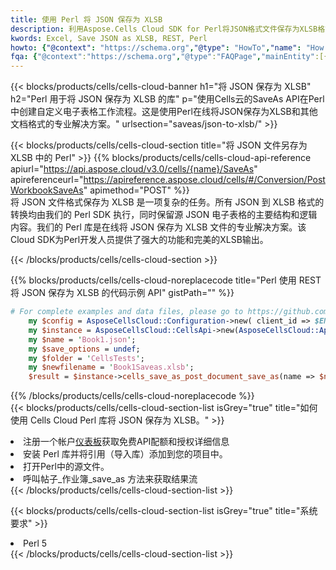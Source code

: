 ```yaml
---
title: 使用 Perl 将 JSON 保存为 XLSB
description: 利用Aspose.Cells Cloud SDK for Perl将JSON格式文件保存为XLSB格式文件。
kwords: Excel, Save JSON as XLSB, REST, Perl
howto: {"@context": "https://schema.org","@type": "HowTo","name": "How to save JSON as XLSB using the Cells Cloud Perl library.","description": "How to save JSON as XLSB using the Cells Cloud Perl library.","image": {"@type": "ImageObject"},"url": "/perl/saveas/json-to-xlsb/","step": [{ "@type": "HowToStep","name": "How to save JSON as XLSB using the Cells Cloud Perl library. step 1", "image": {"@type": "ImageObject",},"url": "/perl/saveas/json-to-xlsb/","text": "Register an account at <a href='https://dashboard.aspose.cloud/'>Dashboard</a> to get free API quota & authorization details",},{ "@type": "HowToStep","name": "How to save JSON as XLSB using the Cells Cloud Perl library. step 1", "image": {"@type": "ImageObject",},"url": "/perl/saveas/json-to-xlsb/","text": "Install Perl library and add the reference (import the library) to your project.",},{ "@type": "HowToStep","name": "How to save JSON as XLSB using the Cells Cloud Perl library. step 1", "image": {"@type": "ImageObject",},"url": "/perl/saveas/json-to-xlsb/","text": "Open the source file in Perl.",},{ "@type": "HowToStep","name": "How to save JSON as XLSB using the Cells Cloud Perl library. step 1", "image": {"@type": "ImageObject",},"url": "/perl/saveas/json-to-xlsb/","text": "Call post_workbook_save_as method to get the resultant stream",}, ],"supply": {"@type": "HowToSupply","name": "document"},"tool": [{"@type": "HowToTool","name": "VIM, Visual Studio Code, Eclipse"},{"@type": "HowToTool","name": "Aspose Cells"}],"totalTime": "PT6M"}
fqa: {"@context":"https://schema.org","@type":"FAQPage","mainEntity":[{"@type":"Question","name":"Why save file as other formats file in C# using REST API?","acceptedAnswer":{"@type":"Answer","text":"Documents are encoded in many ways, and some files may be incompatible with the software you use. To open and read such files, just save them as appropriate file formats.<br/><ol><li>Install .NET SDK and add the reference (import the library) to your project.</li><li>Open the source file in C# using REST API.</li><li>Call the PostWorkbookSaveAsRequest() method, passing an output filename with required extension.</li><li>Get the result of save as a separate file.</li></ol>"}},{"@type":"Question","name":"What file formats can I save as with your C# library?","acceptedAnswer":{"@type":"Answer","text":"We support a variety of file formats for conversion using .NET library, including XLSX, Excel, xls , PDF, CSV, HTML, Markdown, XML, PNG, JPG, TIFF, Json, TXT and many more."}},{"@type":"Question","name":"What is the maximum allowed file size for conversion using this .NET library?","acceptedAnswer":{"@type":"Answer","text":"There are no file size limits for format conversions using .NET library."}}]}
---
```

{{< blocks/products/cells/cells-cloud-banner h1="将 JSON 保存为 XLSB" h2="Perl 用于将 JSON 保存为 XLSB 的库" p="使用Cells云的SaveAs API在Perl中创建自定义电子表格工作流程。这是使用Perl在线将JSON保存为XLSB和其他文档格式的专业解决方案。" urlsection="saveas/json-to-xlsb/" >}}

{{< blocks/products/cells/cells-cloud-section title="将 JSON 文件另存为 XLSB 中的 Perl" >}}
{{% blocks/products/cells/cells-cloud-api-reference apiurl="https://api.aspose.cloud/v3.0/cells/{name}/SaveAs" apireferenceurl="https://apireference.aspose.cloud/cells/#/Conversion/PostWorkbookSaveAs" apimethod="POST" %}}
<br/>
将 JSON 文件格式保存为 XLSB 是一项复杂的任务。所有 JSON 到 XLSB 格式的转换均由我们的 Perl SDK 执行，同时保留源 JSON 电子表格的主要结构和逻辑内容。我们的 Perl 库是在线将 JSON 保存为 XLSB 文件的专业解决方案。该Cloud SDK为Perl开发人员提供了强大的功能和完美的XLSB输出。

{{< /blocks/products/cells/cells-cloud-section >}}

{{% blocks/products/cells/cells-cloud-noreplacecode title="Perl 使用 REST 将 JSON 保存为 XLSB 的代码示例 API" gistPath="" %}}
  
```perl
# For complete examples and data files, please go to https://github.com/aspose-cells-cloud/aspose-cells-cloud-perl/
    my $config = AsposeCellsCloud::Configuration->new( client_id => $ENV{'ProductClientId'}, client_secret => $ENV{'ProductClientSecret'});
    my $instance = AsposeCellsCloud::CellsApi->new(AsposeCellsCloud::ApiClient->new( $config));
    my $name = 'Book1.json';
    my $save_options = undef;
    my $folder = 'CellsTests';
    my $newfilename = 'Book1Saveas.xlsb';
    $result = $instance->cells_save_as_post_document_save_as(name => $name,save_options => $save_options, newfilename => $newfilename, folder => $folder);
```
  
{{% /blocks/products/cells/cells-cloud-noreplacecode %}}
<br/>
{{< blocks/products/cells/cells-cloud-section-list isGrey="true" title="如何使用 Cells Cloud Perl 库将 JSON 保存为 XLSB。" >}}
<li>注册一个帐户<a href="https://dashboard.aspose.cloud/">仪表板</a>获取免费API配额和授权详细信息</li>
<li>安装 Perl 库并将引用（导入库）添加到您的项目中。</li>
<li>打开Perl中的源文件。</li>
<li>呼叫帖子_作业簿_save_as 方法来获取结果流</li>
{{< /blocks/products/cells/cells-cloud-section-list >}}

{{< blocks/products/cells/cells-cloud-section-list isGrey="true" title="系统要求" >}}
<li>Perl 5</li>
{{< /blocks/products/cells/cells-cloud-section-list >}}
